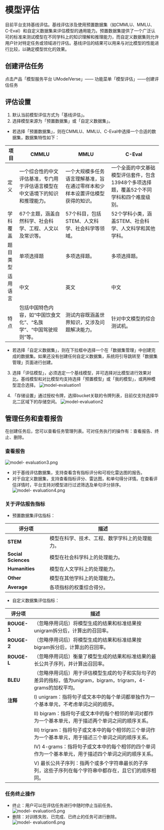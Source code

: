 # 模型评估

目前平台支持基线评估。基线评估涉及使用预置数据集（如CMMLU、MMLU、C-Eval）和自定义数据集来评估模型的通用能力。预置数据集提供了一个广泛认可的标准来测试模型在不同学科上的知识理解和推理能力，而自定义数据集则允许用户针对特定任务或领域进行评估。基线评估的结果可以用来与对比模型的性能进行比较，以确定模型优化的效果。

## 创建评估任务

点击产品「模型服务平台 UModelVerse」—— 功能菜单「模型评估」——创建评估任务

## 评估设置

1. 默认当前模型评估方式为「基线评估」。
2. 选择模型来源为「预置数据集」或「自定义数据集」。
- 若选择「预置数据集」，则在CMMLU、MMLU、C-Eval中选择一个合适的数据集，数据集特性如下：

| 项目      | CMMLU                                                                 | MMLU                                                                 | C-Eval                                                                 |
|-----------|----------------------------------------------------------------------|----------------------------------------------------------------------|------------------------------------------------------------------------|
| 定义      | 一个综合性的中文评估基准，专门用于评估语言模型在中文语境下的知识和推理能力。 | 一个大规模多任务语言理解基准，旨在通过零样本和少样本设置评估模型获得的知识。 | 一个全面的中文基础模型评估套件，包含13948个多项选择题，覆盖52个不同学科和四个难度级别。 |
| 学科覆盖  | 67个主题，涵盖自然科学、社会科学、工程、人文以及常识等。| 57个科目，包括STEM、人文科学、社会科学等领域。| 52个学科小类，涵盖STEM、社会科学、人文科学和其他学科。|
| 题目类型 | 单项选择题  | 多项选择题。| 多项选择题。|
| 适用语言  | 中文 | 英文 | 中文  | 
| 特点| 包括中国特色内容，如“中国饮食文化”、“名族学”、“中国驾驶规则”等。| 测试内容既涵盖世界知识，又涉及问题解决能力。| 针对中文模型的综合测试机。|
     
- 若选择「自定义数据集」，则在下拉框中选择一个在「数据集管理」中创建完成的数据集。如果还没有创建任何自定义数据集，系统将引导跳转至「数据集管理」页面进行创建。
3. 选择「评估模型」，必须选定一个基线模型，并可选择对比模型进行效果对比。基线模型和对比模型均支持选择「预置模型」或「我的模型」，或两种模型混合选择。
![model-evaluation1](https://github.com/jianingge123/modelverse/blob/master/pics/guide/model-%20evaluation1.png)

4. 「存储设置」通过授权令牌，选择bucket关联的令牌列表，目前仅支持选择华北二区域下的存储空间。
![model-evaluation2](https://github.com/jianingge123/modelverse/blob/master/pics/guide/model-%20evaluation2.png)

## 管理任务和查看报告

在创建任务后，您可以查看任务管理列表。可对任务执行的操作有：查看报告、终止、删除。

### 查看报告
![model- evaluation3.png](https://github.com/jianingge123/modelverse/blob/master/pics/guide/model-%20evaluation3.png)

- 对于基线评估数据集，支持查看含有指标评分和可视化雷达图的报告。
- 对于自定义数据集，支持查看指标评分、雷达图，和单句得分详情。在查看评估详情时，平台支持对模型进行过滤筛选及单句评分排序。
![model- evaluation4.png](https://github.com/jianingge123/modelverse/blob/master/pics/guide/model-%20evaluation4.png)

### 关于评估报告指标

- 预置数据集评估指标：

| 评分项         | 描述                                                      |
|---------------|--------------------------------------------------------------|
| **STEM**      | 模型在科学、技术、工程、数学学科上的处理能力。               |
| **Social Sciences** | 模型在社会科学科上的处理能力。                             |
| **Humanities** | 模型在人文学科上的处理能力。                                 |
| **Other**     | 模型在其他学科上的处理能力。                                 |
| **Average**   | 各项指标的权重综合得分。                                     |
  
  
- 自定义数据集评估指标：
  
| 评分项    | 描述                                                                 |
|-----------|----------------------------------------------------------------------|
| **ROUGE-1** | （忽略停用词后）将模型生成的结果和标准结果按unigram拆分后，计算出的召回率。 |
| **ROUGE-2** | （忽略停用词后）将模型生成的结果和标准结果按bigram拆分后，计算出的召回率。 |
| **ROUGE-L** | （忽略停用词后）衡量了模型生成的结果和标准结果的最长公共子序列，并计算出召回率。 |
| **BLEU**   | （忽略停用词后）用于评估模型生成的句子和实际句子的差异的指标，值为unigram，bigram，trigram，4-grams的加权平均。 |
| **注释**   | Ⅰ) unigram：指将句子或文本中的每个单词都单独作为一个基本单元，不考虑单词之间的顺序。 |
|           | Ⅱ) bigram：指将句子或文本中的每个相邻的单词对都作为一个基本单元，用于描述两个单词之间的顺序关系。 |
|           | Ⅲ) trigram：指将句子或文本中的每个相邻的三个单词作为一个基本单元，用于描述三个单词之间的顺序关系。 |
|           | Ⅳ) 4-grams：指将句子或文本中的每个相邻的四个单词作为一个基本单元，用于描述四个单词之间的顺序关系。 |
|           | Ⅴ) 最长公共子序列：指两个或多个字符串最长的子序列，这些子序列在每个字符串中都存在，且它们的顺序相同。 |

### 任务终止操作

- 终止：用户可以在评估任务进行中随时停止当前任务。
![model- evaluation5.png](https://github.com/jianingge123/modelverse/blob/master/pics/guide/model-%20evaluation5.png)
- 删除：对训练失败、已完成、已终止的任务可进行删除。
![model- evaluation6.png](https://github.com/jianingge123/modelverse/blob/master/pics/guide/model-%20evaluation6.png)



